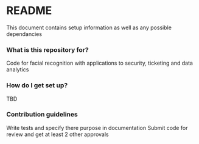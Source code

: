 # README #

This document contains setup information as well as any possible dependancies 

### What is this repository for? ###

Code for facial recognition with applications to security, ticketing and data analytics 

### How do I get set up? ###

TBD

### Contribution guidelines ###

Write tests and specify there purpose in documentation
Submit code for review and get at least 2 other approvals 
